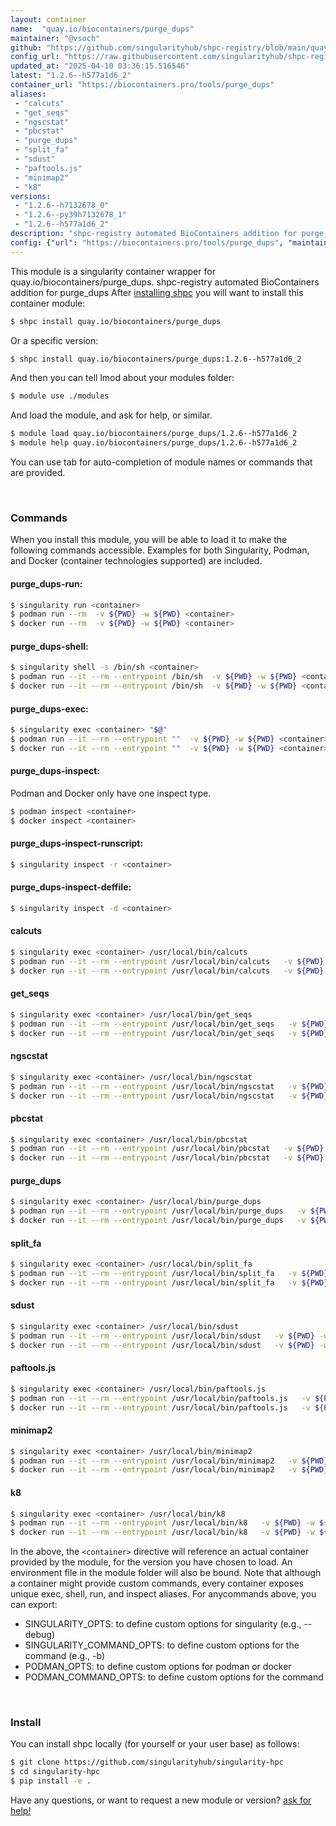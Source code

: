 ```yaml
---
layout: container
name:  "quay.io/biocontainers/purge_dups"
maintainer: "@vsoch"
github: "https://github.com/singularityhub/shpc-registry/blob/main/quay.io/biocontainers/purge_dups/container.yaml"
config_url: "https://raw.githubusercontent.com/singularityhub/shpc-registry/main/quay.io/biocontainers/purge_dups/container.yaml"
updated_at: "2025-04-10 03:36:15.516546"
latest: "1.2.6--h577a1d6_2"
container_url: "https://biocontainers.pro/tools/purge_dups"
aliases:
 - "calcuts"
 - "get_seqs"
 - "ngscstat"
 - "pbcstat"
 - "purge_dups"
 - "split_fa"
 - "sdust"
 - "paftools.js"
 - "minimap2"
 - "k8"
versions:
 - "1.2.6--h7132678_0"
 - "1.2.6--py39h7132678_1"
 - "1.2.6--h577a1d6_2"
description: "shpc-registry automated BioContainers addition for purge_dups"
config: {"url": "https://biocontainers.pro/tools/purge_dups", "maintainer": "@vsoch", "description": "shpc-registry automated BioContainers addition for purge_dups", "latest": {"1.2.6--h577a1d6_2": "sha256:40300568fa354a3209435f402f75761c3cee39a8529fd761ed33fd67ff06abb8"}, "tags": {"1.2.6--h7132678_0": "sha256:37b9aa9084c2486c98159830170a94a403e07c1a7760d45bbe2c4b4c3edb3696", "1.2.6--py39h7132678_1": "sha256:52094ca5831f19e9b410949bce3ce7c410bd9fd21cd4392e22ca68cf9b708ab4", "1.2.6--h577a1d6_2": "sha256:40300568fa354a3209435f402f75761c3cee39a8529fd761ed33fd67ff06abb8"}, "docker": "quay.io/biocontainers/purge_dups", "aliases": {"calcuts": "/usr/local/bin/calcuts", "get_seqs": "/usr/local/bin/get_seqs", "ngscstat": "/usr/local/bin/ngscstat", "pbcstat": "/usr/local/bin/pbcstat", "purge_dups": "/usr/local/bin/purge_dups", "split_fa": "/usr/local/bin/split_fa", "sdust": "/usr/local/bin/sdust", "paftools.js": "/usr/local/bin/paftools.js", "minimap2": "/usr/local/bin/minimap2", "k8": "/usr/local/bin/k8"}}
---
```


This module is a singularity container wrapper for quay.io/biocontainers/purge_dups.
shpc-registry automated BioContainers addition for purge_dups
After [installing shpc](#install) you will want to install this container module:


```bash
$ shpc install quay.io/biocontainers/purge_dups
```

Or a specific version:

```bash
$ shpc install quay.io/biocontainers/purge_dups:1.2.6--h577a1d6_2
```

And then you can tell lmod about your modules folder:

```bash
$ module use ./modules
```

And load the module, and ask for help, or similar.

```bash
$ module load quay.io/biocontainers/purge_dups/1.2.6--h577a1d6_2
$ module help quay.io/biocontainers/purge_dups/1.2.6--h577a1d6_2
```

You can use tab for auto-completion of module names or commands that are provided.

<br>

### Commands

When you install this module, you will be able to load it to make the following commands accessible.
Examples for both Singularity, Podman, and Docker (container technologies supported) are included.

#### purge_dups-run:

```bash
$ singularity run <container>
$ podman run --rm  -v ${PWD} -w ${PWD} <container>
$ docker run --rm  -v ${PWD} -w ${PWD} <container>
```

#### purge_dups-shell:

```bash
$ singularity shell -s /bin/sh <container>
$ podman run --it --rm --entrypoint /bin/sh  -v ${PWD} -w ${PWD} <container>
$ docker run --it --rm --entrypoint /bin/sh  -v ${PWD} -w ${PWD} <container>
```

#### purge_dups-exec:

```bash
$ singularity exec <container> "$@"
$ podman run --it --rm --entrypoint ""  -v ${PWD} -w ${PWD} <container> "$@"
$ docker run --it --rm --entrypoint ""  -v ${PWD} -w ${PWD} <container> "$@"
```

#### purge_dups-inspect:

Podman and Docker only have one inspect type.

```bash
$ podman inspect <container>
$ docker inspect <container>
```

#### purge_dups-inspect-runscript:

```bash
$ singularity inspect -r <container>
```

#### purge_dups-inspect-deffile:

```bash
$ singularity inspect -d <container>
```


#### calcuts

```bash
$ singularity exec <container> /usr/local/bin/calcuts
$ podman run --it --rm --entrypoint /usr/local/bin/calcuts   -v ${PWD} -w ${PWD} <container> -c " $@"
$ docker run --it --rm --entrypoint /usr/local/bin/calcuts   -v ${PWD} -w ${PWD} <container> -c " $@"
```


#### get_seqs

```bash
$ singularity exec <container> /usr/local/bin/get_seqs
$ podman run --it --rm --entrypoint /usr/local/bin/get_seqs   -v ${PWD} -w ${PWD} <container> -c " $@"
$ docker run --it --rm --entrypoint /usr/local/bin/get_seqs   -v ${PWD} -w ${PWD} <container> -c " $@"
```


#### ngscstat

```bash
$ singularity exec <container> /usr/local/bin/ngscstat
$ podman run --it --rm --entrypoint /usr/local/bin/ngscstat   -v ${PWD} -w ${PWD} <container> -c " $@"
$ docker run --it --rm --entrypoint /usr/local/bin/ngscstat   -v ${PWD} -w ${PWD} <container> -c " $@"
```


#### pbcstat

```bash
$ singularity exec <container> /usr/local/bin/pbcstat
$ podman run --it --rm --entrypoint /usr/local/bin/pbcstat   -v ${PWD} -w ${PWD} <container> -c " $@"
$ docker run --it --rm --entrypoint /usr/local/bin/pbcstat   -v ${PWD} -w ${PWD} <container> -c " $@"
```


#### purge_dups

```bash
$ singularity exec <container> /usr/local/bin/purge_dups
$ podman run --it --rm --entrypoint /usr/local/bin/purge_dups   -v ${PWD} -w ${PWD} <container> -c " $@"
$ docker run --it --rm --entrypoint /usr/local/bin/purge_dups   -v ${PWD} -w ${PWD} <container> -c " $@"
```


#### split_fa

```bash
$ singularity exec <container> /usr/local/bin/split_fa
$ podman run --it --rm --entrypoint /usr/local/bin/split_fa   -v ${PWD} -w ${PWD} <container> -c " $@"
$ docker run --it --rm --entrypoint /usr/local/bin/split_fa   -v ${PWD} -w ${PWD} <container> -c " $@"
```


#### sdust

```bash
$ singularity exec <container> /usr/local/bin/sdust
$ podman run --it --rm --entrypoint /usr/local/bin/sdust   -v ${PWD} -w ${PWD} <container> -c " $@"
$ docker run --it --rm --entrypoint /usr/local/bin/sdust   -v ${PWD} -w ${PWD} <container> -c " $@"
```


#### paftools.js

```bash
$ singularity exec <container> /usr/local/bin/paftools.js
$ podman run --it --rm --entrypoint /usr/local/bin/paftools.js   -v ${PWD} -w ${PWD} <container> -c " $@"
$ docker run --it --rm --entrypoint /usr/local/bin/paftools.js   -v ${PWD} -w ${PWD} <container> -c " $@"
```


#### minimap2

```bash
$ singularity exec <container> /usr/local/bin/minimap2
$ podman run --it --rm --entrypoint /usr/local/bin/minimap2   -v ${PWD} -w ${PWD} <container> -c " $@"
$ docker run --it --rm --entrypoint /usr/local/bin/minimap2   -v ${PWD} -w ${PWD} <container> -c " $@"
```


#### k8

```bash
$ singularity exec <container> /usr/local/bin/k8
$ podman run --it --rm --entrypoint /usr/local/bin/k8   -v ${PWD} -w ${PWD} <container> -c " $@"
$ docker run --it --rm --entrypoint /usr/local/bin/k8   -v ${PWD} -w ${PWD} <container> -c " $@"
```



In the above, the `<container>` directive will reference an actual container provided
by the module, for the version you have chosen to load. An environment file in the
module folder will also be bound. Note that although a container
might provide custom commands, every container exposes unique exec, shell, run, and
inspect aliases. For anycommands above, you can export:

 - SINGULARITY_OPTS: to define custom options for singularity (e.g., --debug)
 - SINGULARITY_COMMAND_OPTS: to define custom options for the command (e.g., -b)
 - PODMAN_OPTS: to define custom options for podman or docker
 - PODMAN_COMMAND_OPTS: to define custom options for the command

<br>

### Install

You can install shpc locally (for yourself or your user base) as follows:

```bash
$ git clone https://github.com/singularityhub/singularity-hpc
$ cd singularity-hpc
$ pip install -e .
```

Have any questions, or want to request a new module or version? [ask for help!](https://github.com/singularityhub/singularity-hpc/issues)